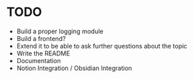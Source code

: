 # TODO
- Build a proper logging module
- Build a frontend?
- Extend it to be able to ask further questions about the topic
- Write the README
- Documentation
- Notion Integration / Obsidian Integration
